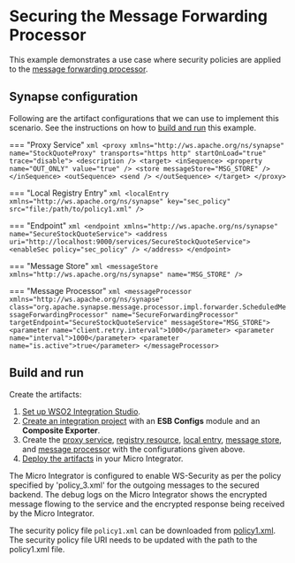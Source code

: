 # Securing the Message Forwarding Processor
This example demonstrates a use case where security policies are applied to the [message forwarding processor]({{base_path}}/integrate/examples/message_store_processor_examples/using-message-forwarding-processor).

## Synapse configuration

Following are the artifact configurations that we can use to implement this scenario. See the instructions on how to [build and run](#build-and-run) this example.

=== "Proxy Service"
      ```xml
      <proxy xmlns="http://ws.apache.org/ns/synapse" name="StockQuoteProxy" transports="https http" startOnLoad="true" trace="disable">
               <description />
         <target>
            <inSequence>
               <property name="OUT_ONLY" value="true" />
               <store messageStore="MSG_STORE" />
            </inSequence>
            <outSequence>
               <send />
            </outSequence>
         </target>
      </proxy>
      ```

=== "Local Registry Entry"
      ```xml
      <localEntry xmlns="http://ws.apache.org/ns/synapse" key="sec_policy" src="file:/path/to/policy1.xml" />
      ```

=== "Endpoint"
      ```xml
      <endpoint xmlns="http://ws.apache.org/ns/synapse" name="SecureStockQuoteService">
         <address uri="http://localhost:9000/services/SecureStockQuoteService">
            <enableSec policy="sec_policy" />
         </address>
      </endpoint>
      ```

=== "Message Store"
      ```xml
      <messageStore xmlns="http://ws.apache.org/ns/synapse" name="MSG_STORE" />
      ```

=== "Message Processor"
      ```xml
      <messageProcessor xmlns="http://ws.apache.org/ns/synapse" class="org.apache.synapse.message.processor.impl.forwarder.ScheduledMessageForwardingProcessor" name="SecureForwardingProcessor" targetEndpoint="SecureStockQuoteService" messageStore="MSG_STORE">
               <parameter name="client.retry.interval">1000</parameter>
               <parameter name="interval">1000</parameter>
               <parameter name="is.active">true</parameter>
      </messageProcessor>
      ```

## Build and run

Create the artifacts:

1. [Set up WSO2 Integration Studio]({{base_path}}/integrate/develop/installing-wso2-integration-studio).
2. [Create an integration project]({{base_path}}/integrate/develop/create-integration-project) with an <b>ESB Configs</b> module and an <b>Composite Exporter</b>.
3. Create the [proxy service]({{base_path}}/integrate/develop/creating-artifacts/creating-a-proxy-service), [registry resource]({{base_path}}/integrate/develop/creating-artifacts/creating-registry-resources), [local entry]({{base_path}}/integrate/develop/creating-artifacts/registry/creating-local-registry-entries), [message store]({{base_path}}/integrate/develop/creating-artifacts/creating-a-message-store), and [message processor]({{base_path}}/integrate/develop/creating-artifacts/creating-a-message-processor) with the configurations given above.
4. [Deploy the artifacts]({{base_path}}/integrate/develop/deploy-artifacts) in your Micro Integrator.

The Micro Integrator is configured to enable WS-Security as per the policy specified by
'policy_3.xml' for the outgoing messages to the secured backend. The debug logs on the Micro Integrator
shows the encrypted message flowing to the service and the encrypted
response being received by the Micro Integrator.

The security policy file `policy1.xml` can be downloaded from  [policy1.xml](https://github.com/wso2-docs/WSO2_EI/blob/master/sec-policies/policy1.xml). 
The security policy file URI needs to be updated with the path to the policy1.xml file.
